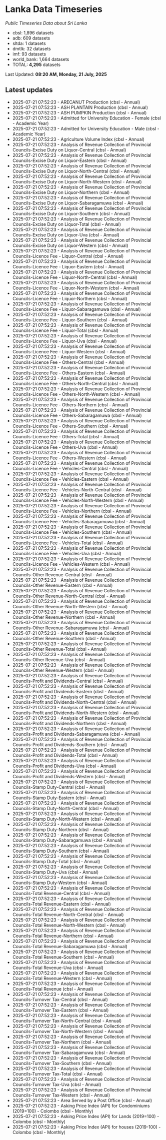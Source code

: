 # Lanka Data Timeseries
*Public Timeseries Data about Sri Lanka*

* cbsl: 1,896 datasets
* adb: 609 datasets
* sltda: 1 datasets
* dmtlk: 32 datasets
* imf: 93 datasets
* world_bank: 1,664 datasets
* TOTAL: **4,295** datasets

Last Updated: **08:20 AM, Monday, 21 July, 2025**

## Latest updates

* 2025-07-21 07:52:23 - ARECANUT Production (cbsl - Annual)
* 2025-07-21 07:52:23 - ASH PLANTAIN Production (cbsl - Annual)
* 2025-07-21 07:52:23 - ASH PUMPKIN Production (cbsl - Annual)
* 2025-07-21 07:52:23 - Admitted for University Education - Female (cbsl - Academic Year)
* 2025-07-21 07:52:23 - Admitted for University Education - Male (cbsl - Academic Year)
* 2025-07-21 07:52:23 - Agriculture Volume Index (cbsl - Annual)
* 2025-07-21 07:52:23 - Analysis of Revenue Collection of Provincial Councils-Excise Duty on Liquor-Central (cbsl - Annual)
* 2025-07-21 07:52:23 - Analysis of Revenue Collection of Provincial Councils-Excise Duty on Liquor-Eastern (cbsl - Annual)
* 2025-07-21 07:52:23 - Analysis of Revenue Collection of Provincial Councils-Excise Duty on Liquor-North-Central (cbsl - Annual)
* 2025-07-21 07:52:23 - Analysis of Revenue Collection of Provincial Councils-Excise Duty on Liquor-North-Western (cbsl - Annual)
* 2025-07-21 07:52:23 - Analysis of Revenue Collection of Provincial Councils-Excise Duty on Liquor-Northern (cbsl - Annual)
* 2025-07-21 07:52:23 - Analysis of Revenue Collection of Provincial Councils-Excise Duty on Liquor-Sabaragamuwa (cbsl - Annual)
* 2025-07-21 07:52:23 - Analysis of Revenue Collection of Provincial Councils-Excise Duty on Liquor-Southern (cbsl - Annual)
* 2025-07-21 07:52:23 - Analysis of Revenue Collection of Provincial Councils-Excise Duty on Liquor-Total (cbsl - Annual)
* 2025-07-21 07:52:23 - Analysis of Revenue Collection of Provincial Councils-Excise Duty on Liquor-Uva (cbsl - Annual)
* 2025-07-21 07:52:23 - Analysis of Revenue Collection of Provincial Councils-Excise Duty on Liquor-Western (cbsl - Annual)
* 2025-07-21 07:52:23 - Analysis of Revenue Collection of Provincial Councils-Licence Fee - Liquor-Central (cbsl - Annual)
* 2025-07-21 07:52:23 - Analysis of Revenue Collection of Provincial Councils-Licence Fee - Liquor-Eastern (cbsl - Annual)
* 2025-07-21 07:52:23 - Analysis of Revenue Collection of Provincial Councils-Licence Fee - Liquor-North-Central (cbsl - Annual)
* 2025-07-21 07:52:23 - Analysis of Revenue Collection of Provincial Councils-Licence Fee - Liquor-North-Western (cbsl - Annual)
* 2025-07-21 07:52:23 - Analysis of Revenue Collection of Provincial Councils-Licence Fee - Liquor-Northern (cbsl - Annual)
* 2025-07-21 07:52:23 - Analysis of Revenue Collection of Provincial Councils-Licence Fee - Liquor-Sabaragamuwa (cbsl - Annual)
* 2025-07-21 07:52:23 - Analysis of Revenue Collection of Provincial Councils-Licence Fee - Liquor-Southern (cbsl - Annual)
* 2025-07-21 07:52:23 - Analysis of Revenue Collection of Provincial Councils-Licence Fee - Liquor-Total (cbsl - Annual)
* 2025-07-21 07:52:23 - Analysis of Revenue Collection of Provincial Councils-Licence Fee - Liquor-Uva (cbsl - Annual)
* 2025-07-21 07:52:23 - Analysis of Revenue Collection of Provincial Councils-Licence Fee - Liquor-Western (cbsl - Annual)
* 2025-07-21 07:52:23 - Analysis of Revenue Collection of Provincial Councils-Licence Fee - Others-Central (cbsl - Annual)
* 2025-07-21 07:52:23 - Analysis of Revenue Collection of Provincial Councils-Licence Fee - Others-Eastern (cbsl - Annual)
* 2025-07-21 07:52:23 - Analysis of Revenue Collection of Provincial Councils-Licence Fee - Others-North-Central (cbsl - Annual)
* 2025-07-21 07:52:23 - Analysis of Revenue Collection of Provincial Councils-Licence Fee - Others-North-Western (cbsl - Annual)
* 2025-07-21 07:52:23 - Analysis of Revenue Collection of Provincial Councils-Licence Fee - Others-Northern (cbsl - Annual)
* 2025-07-21 07:52:23 - Analysis of Revenue Collection of Provincial Councils-Licence Fee - Others-Sabaragamuwa (cbsl - Annual)
* 2025-07-21 07:52:23 - Analysis of Revenue Collection of Provincial Councils-Licence Fee - Others-Southern (cbsl - Annual)
* 2025-07-21 07:52:23 - Analysis of Revenue Collection of Provincial Councils-Licence Fee - Others-Total (cbsl - Annual)
* 2025-07-21 07:52:23 - Analysis of Revenue Collection of Provincial Councils-Licence Fee - Others-Uva (cbsl - Annual)
* 2025-07-21 07:52:23 - Analysis of Revenue Collection of Provincial Councils-Licence Fee - Others-Western (cbsl - Annual)
* 2025-07-21 07:52:23 - Analysis of Revenue Collection of Provincial Councils-Licence Fee - Vehicles-Central (cbsl - Annual)
* 2025-07-21 07:52:23 - Analysis of Revenue Collection of Provincial Councils-Licence Fee - Vehicles-Eastern (cbsl - Annual)
* 2025-07-21 07:52:23 - Analysis of Revenue Collection of Provincial Councils-Licence Fee - Vehicles-North-Central (cbsl - Annual)
* 2025-07-21 07:52:23 - Analysis of Revenue Collection of Provincial Councils-Licence Fee - Vehicles-North-Western (cbsl - Annual)
* 2025-07-21 07:52:23 - Analysis of Revenue Collection of Provincial Councils-Licence Fee - Vehicles-Northern (cbsl - Annual)
* 2025-07-21 07:52:23 - Analysis of Revenue Collection of Provincial Councils-Licence Fee - Vehicles-Sabaragamuwa (cbsl - Annual)
* 2025-07-21 07:52:23 - Analysis of Revenue Collection of Provincial Councils-Licence Fee - Vehicles-Southern (cbsl - Annual)
* 2025-07-21 07:52:23 - Analysis of Revenue Collection of Provincial Councils-Licence Fee - Vehicles-Total (cbsl - Annual)
* 2025-07-21 07:52:23 - Analysis of Revenue Collection of Provincial Councils-Licence Fee - Vehicles-Uva (cbsl - Annual)
* 2025-07-21 07:52:23 - Analysis of Revenue Collection of Provincial Councils-Licence Fee - Vehicles-Western (cbsl - Annual)
* 2025-07-21 07:52:23 - Analysis of Revenue Collection of Provincial Councils-Other Revenue-Central (cbsl - Annual)
* 2025-07-21 07:52:23 - Analysis of Revenue Collection of Provincial Councils-Other Revenue-Eastern (cbsl - Annual)
* 2025-07-21 07:52:23 - Analysis of Revenue Collection of Provincial Councils-Other Revenue-North-Central (cbsl - Annual)
* 2025-07-21 07:52:23 - Analysis of Revenue Collection of Provincial Councils-Other Revenue-North-Western (cbsl - Annual)
* 2025-07-21 07:52:23 - Analysis of Revenue Collection of Provincial Councils-Other Revenue-Northern (cbsl - Annual)
* 2025-07-21 07:52:23 - Analysis of Revenue Collection of Provincial Councils-Other Revenue-Sabaragamuwa (cbsl - Annual)
* 2025-07-21 07:52:23 - Analysis of Revenue Collection of Provincial Councils-Other Revenue-Southern (cbsl - Annual)
* 2025-07-21 07:52:23 - Analysis of Revenue Collection of Provincial Councils-Other Revenue-Total (cbsl - Annual)
* 2025-07-21 07:52:23 - Analysis of Revenue Collection of Provincial Councils-Other Revenue-Uva (cbsl - Annual)
* 2025-07-21 07:52:23 - Analysis of Revenue Collection of Provincial Councils-Other Revenue-Western (cbsl - Annual)
* 2025-07-21 07:52:23 - Analysis of Revenue Collection of Provincial Councils-Profit and Dividends-Central (cbsl - Annual)
* 2025-07-21 07:52:23 - Analysis of Revenue Collection of Provincial Councils-Profit and Dividends-Eastern (cbsl - Annual)
* 2025-07-21 07:52:23 - Analysis of Revenue Collection of Provincial Councils-Profit and Dividends-North-Central (cbsl - Annual)
* 2025-07-21 07:52:23 - Analysis of Revenue Collection of Provincial Councils-Profit and Dividends-North-Western (cbsl - Annual)
* 2025-07-21 07:52:23 - Analysis of Revenue Collection of Provincial Councils-Profit and Dividends-Northern (cbsl - Annual)
* 2025-07-21 07:52:23 - Analysis of Revenue Collection of Provincial Councils-Profit and Dividends-Sabaragamuwa (cbsl - Annual)
* 2025-07-21 07:52:23 - Analysis of Revenue Collection of Provincial Councils-Profit and Dividends-Southern (cbsl - Annual)
* 2025-07-21 07:52:23 - Analysis of Revenue Collection of Provincial Councils-Profit and Dividends-Total (cbsl - Annual)
* 2025-07-21 07:52:23 - Analysis of Revenue Collection of Provincial Councils-Profit and Dividends-Uva (cbsl - Annual)
* 2025-07-21 07:52:23 - Analysis of Revenue Collection of Provincial Councils-Profit and Dividends-Western (cbsl - Annual)
* 2025-07-21 07:52:23 - Analysis of Revenue Collection of Provincial Councils-Stamp Duty-Central (cbsl - Annual)
* 2025-07-21 07:52:23 - Analysis of Revenue Collection of Provincial Councils-Stamp Duty-Eastern (cbsl - Annual)
* 2025-07-21 07:52:23 - Analysis of Revenue Collection of Provincial Councils-Stamp Duty-North-Central (cbsl - Annual)
* 2025-07-21 07:52:23 - Analysis of Revenue Collection of Provincial Councils-Stamp Duty-North-Western (cbsl - Annual)
* 2025-07-21 07:52:23 - Analysis of Revenue Collection of Provincial Councils-Stamp Duty-Northern (cbsl - Annual)
* 2025-07-21 07:52:23 - Analysis of Revenue Collection of Provincial Councils-Stamp Duty-Sabaragamuwa (cbsl - Annual)
* 2025-07-21 07:52:23 - Analysis of Revenue Collection of Provincial Councils-Stamp Duty-Southern (cbsl - Annual)
* 2025-07-21 07:52:23 - Analysis of Revenue Collection of Provincial Councils-Stamp Duty-Total (cbsl - Annual)
* 2025-07-21 07:52:23 - Analysis of Revenue Collection of Provincial Councils-Stamp Duty-Uva (cbsl - Annual)
* 2025-07-21 07:52:23 - Analysis of Revenue Collection of Provincial Councils-Stamp Duty-Western (cbsl - Annual)
* 2025-07-21 07:52:23 - Analysis of Revenue Collection of Provincial Councils-Total Revenue-Central (cbsl - Annual)
* 2025-07-21 07:52:23 - Analysis of Revenue Collection of Provincial Councils-Total Revenue-Eastern (cbsl - Annual)
* 2025-07-21 07:52:23 - Analysis of Revenue Collection of Provincial Councils-Total Revenue-North-Central (cbsl - Annual)
* 2025-07-21 07:52:23 - Analysis of Revenue Collection of Provincial Councils-Total Revenue-North-Western (cbsl - Annual)
* 2025-07-21 07:52:23 - Analysis of Revenue Collection of Provincial Councils-Total Revenue-Northern (cbsl - Annual)
* 2025-07-21 07:52:23 - Analysis of Revenue Collection of Provincial Councils-Total Revenue-Sabaragamuwa (cbsl - Annual)
* 2025-07-21 07:52:23 - Analysis of Revenue Collection of Provincial Councils-Total Revenue-Southern (cbsl - Annual)
* 2025-07-21 07:52:23 - Analysis of Revenue Collection of Provincial Councils-Total Revenue-Uva (cbsl - Annual)
* 2025-07-21 07:52:23 - Analysis of Revenue Collection of Provincial Councils-Total Revenue-Western (cbsl - Annual)
* 2025-07-21 07:52:23 - Analysis of Revenue Collection of Provincial Councils-Total Revenue (cbsl - Annual)
* 2025-07-21 07:52:23 - Analysis of Revenue Collection of Provincial Councils-Turnover Tax-Central (cbsl - Annual)
* 2025-07-21 07:52:23 - Analysis of Revenue Collection of Provincial Councils-Turnover Tax-Eastern (cbsl - Annual)
* 2025-07-21 07:52:23 - Analysis of Revenue Collection of Provincial Councils-Turnover Tax-North-Central (cbsl - Annual)
* 2025-07-21 07:52:23 - Analysis of Revenue Collection of Provincial Councils-Turnover Tax-North-Western (cbsl - Annual)
* 2025-07-21 07:52:23 - Analysis of Revenue Collection of Provincial Councils-Turnover Tax-Northern (cbsl - Annual)
* 2025-07-21 07:52:23 - Analysis of Revenue Collection of Provincial Councils-Turnover Tax-Sabaragamuwa (cbsl - Annual)
* 2025-07-21 07:52:23 - Analysis of Revenue Collection of Provincial Councils-Turnover Tax-Southern (cbsl - Annual)
* 2025-07-21 07:52:23 - Analysis of Revenue Collection of Provincial Councils-Turnover Tax-Total (cbsl - Annual)
* 2025-07-21 07:52:23 - Analysis of Revenue Collection of Provincial Councils-Turnover Tax-Uva (cbsl - Annual)
* 2025-07-21 07:52:23 - Analysis of Revenue Collection of Provincial Councils-Turnover Tax-Western (cbsl - Annual)
* 2025-07-21 07:52:23 - Area Served by a Post Office (cbsl - Annual)
* 2025-07-21 07:52:23 - Asking Price Index (API) for Condominiums (2019=100) - Colombo (cbsl - Monthly)
* 2025-07-21 07:52:23 - Asking Price Index (API) for Lands (2019=100) - Colombo (cbsl - Monthly)
* 2025-07-21 07:52:23 - Asking Price Index (API) for houses (2019-100) - Colombo (cbsl - Monthly)